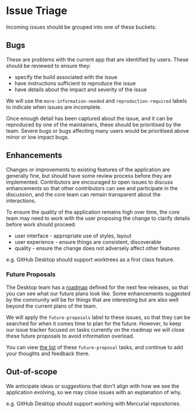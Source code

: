 # Issue Triage

Incoming issues should be grouped into one of these buckets:

## Bugs

These are problems with the current app that are identified by users. These
should be reviewed to ensure they:

 - specify the build associated with the issue
 - have instructions sufficient to reproduce the issue
 - have details about the impact and severity of the issue

We will use the `more-information-needed` and `reproduction-required` labels to
indicate when issues are incomplete.

Once enough detail has been captured about the issue, and it can be reproduced
by one of the maintainers, these should be prioritised by the team. Severe bugs
or bugs affecting many users would be prioritised above minor or low impact
bugs.

## Enhancements

Changes or improvements to existing features of the application are generally
fine, but should have some review process before they are implemented.
Contributors are encouraged to open issues to discuss enhancements so that other
contributors can see and participate in the discussion, and the core team can
remain transparent about the interactions.

To ensure the quality of the application remains high over time, the core team
may need to work with the user proposing the change to clarify details before
work should proceed:

 - user interface - appropriate use of styles, layout
 - user experience - ensure things are consistent, discoverable
 - quality - ensure the change does not adversely affect other features

e.g. GitHub Desktop should support worktrees as a first class feature.

### Future Proposals

The Desktop team has a [roadmap](roadmap.md) defined for the next few releases,
so that you can see what our future plans look like. Some enhancements suggested
by the community will be for things that are interesting but are also well
beyond the current plans of the team. 

We will apply the `future-proposals` label to these issues, so that they can be
searched for when it comes time to plan for the future. However, to keep
our issue tracker focused on tasks currently on the roadmap we will close these
future proposals to avoid information overload.

You can view [the list](https://github.com/desktop/desktop/issues?q=is%3Aissue+label%3Afuture-proposals)
of these `future-proposal` tasks, and continue to add your thoughts and feedback
there.

## Out-of-scope

We anticipate ideas or suggestions that don't align with how we see the
application evolving, so we may close issues with an explanation of why.

e.g. GitHub Desktop should support working with Mercurial repositories.
